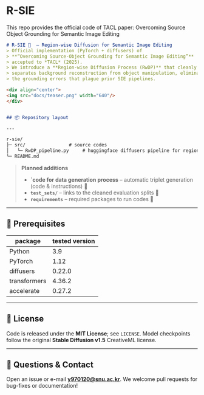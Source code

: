 # R-SIE
This repo provides the official code of TACL paper:
Overcoming Source Object Grounding for Semantic Image Editing
```markdown
# R-SIE 🍰  — Region-wise Diffusion for Semantic Image Editing
> Official implementation (PyTorch + diffusers) of  
> **“Overcoming Source-Object Grounding for Semantic Image Editing”**  
> accepted to *TACL* (2025).  
> We introduce a **Region-wise Diffusion Process (RwDP)** that cleanly
> separates background reconstruction from object manipulation, eliminating
> the grounding errors that plague prior SIE pipelines.

<div align="center">
<img src="docs/teaser.png" width="640"/>
</div>


## 📦 Repository layout

---

r-sie/
├─ src/                # source codes
│   └─ RwDP_pipeline.py     # huggingface diffusers pipeline for region-wise diffusion process
└─ README.md

````

> **Planned additions**
> - **`code for data generation process** – automatic triplet generation (code & instructions)  🚧  
> - **`test_sets/`** – links to the cleaned evaluation splits  🚧  
> - **`requirements`** – required packages to run codes  🚧  
---

## 🔧 Prerequisites

| package | tested version |
|---------|----------------|
| Python  | 3.9            |
| PyTorch | 1.12           |
| diffusers | 0.22.0       |
| transformers | 4.36.2    |
| accelerate | 0.27.2      |


---

## 📄 License

Code is released under the **MIT License**; see `LICENSE`.
Model checkpoints follow the original **Stable Diffusion v1.5** CreativeML
license.

---

## 🙋 Questions & Contact

Open an issue or e-mail **[y970120@snu.ac.kr](mailto:y970120@snu.ac.kr)**.
We welcome pull requests for bug-fixes or documentation!

```
```
